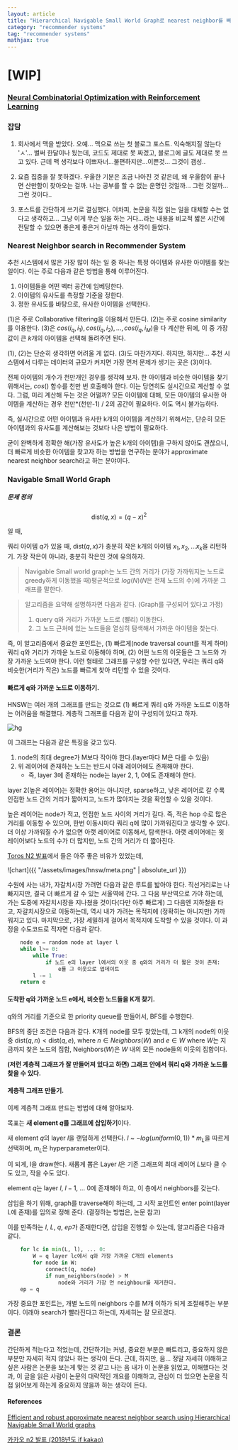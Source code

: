 ```yaml
---
layout: article
title: "Hierarchical Navigable Small World Graph로 nearest neighbor를 빠르게 찾아 보자."
category: "recommender systems"
tag: "recommender systems"
mathjax: true
---
```

# [WIP]
### [Neural Combinatorial Optimization with Reinforcement Learning](https://arxiv.org/abs/1611.09940)


### 잡담

1. 회사에서 맥을 받았다. 오예... 맥으로 쓰는 첫 블로그 포스트. 익숙해지질 않는다 'ㅅ'... 벌써 한달이나 됬는데, 코드도 제대로 못 짜겠고, 블로그에 글도 제대로 못 쓰고 있다. 근데 맥 생각보다 이쁘자너...불편하지만...이쁜것... 그것이 갬성..

2. 요즘 집중을 잘 못하겠다. 우울한 기분은 조금 나아진 것 같은데, 왜 우울함이 끝나면 산만함이 찾아오는 걸까. 나는 공부를 할 수 없는 운명인 것일까... 그런 것일까... 그런 것이다..

3. 포스트를 간단하게 쓰기로 결심했다. 어차피, 논문을 직접 읽는 일을 대체할 수는 없다고 생각하고... 그냥 이게 무슨 일을 하는 거다...라는 내용을 비교적 짧은 시간에 전달할 수 있으면 좋은게 좋은거 아닐까 하는 생각이 들었다.

### Nearest Neighbor search in Recommender System

추천 시스템에서 많은 가장 많이 하는 일 중 하나는 특정 아이템와 유사한 아이템를 찾는 일이다. 이는 주로 다음과 같은 방법을 통해 이루어진다.

1. 아이템들을 어떤 벡터 공간에 임베딩한다.
2. 아이템의 유사도를 측정할 기준을 정한다.
3. 정한 유사도를 바탕으로, 유사한 아이템을 선택한다.

(1)은 주로 Collaborative filtering을 이용해서 만든다.
(2)는 주로 cosine similarity를 이용한다.
(3)은 $cos(i_q, i_1), cos(i_q, i_2), ..., cos(i_q, i_M)$을 다 계산한 뒤에, 이 중 가장 값이 큰 $k$개의 아이템을 선택해 돌려주면 된다.

(1), (2)는 단순히 생각하면 어려울 게 없다. (3)도 마찬가지다. 하지만, 하지만... 추천 시스템에서 다루는 데이터의 규모가 커지면 가장 먼저 문제가 생기는 곳은 (3)이다.

전체 아이템의 개수가 천만개인 경우를 생각해 보자. 한 아이템과 비슷한 아이템을 찾기 위해서는, $cos()$ 함수를 천만 번 호출해야 한다. 이는 당연히도 실시간으로 계산할 수 없다. 그럼, 미리 계산해 두는 것은 어떨까? 모든 아이템에 대해, 모든 아이템의 유사한 아이템을 계산하는 경우 천만*(천만-1) / 2의 공간이 필요하다. 이도 역시 불가능하다.

즉, 실시간으로 어떤 아이템과 유사한 k개의 아이템을 계산하기 위해서는, 단순히 모든 아이템과의 유사도를 계산해보는 것보다 나은 방법이 필요하다.

굳이 완벽하게 정확한 해(가장 유사도가 높은 k개의 아이템)을 구하지 않아도 괜찮으니, 더 빠르게 비슷한 아이템을 찾고자 하는 방법을 연구하는 분야가 approximate nearest neighbor search라고 하는 분야이다.

### Navigable Small World Graph

##### 문제 정의
$$
    \text{dist}(q, x) = (q - x)^2
$$

일 때,

쿼리 아이템 $q$가 있을 때, $\text{dist}(q, x)$가 충분히 작은 k개의 아이템 $x_1, x_2, ...x_k$을 리턴하기.
가장 작은이 아니라, 충분히 작은인 것에 유의하자.

> Navigable Small world graph는 노드 간의 거리가 (가장 가까워지는 노드로 greedy하게 이동했을 때)평균적으로 $log(N)$($N$은 전체 노드의 수)에 가까운 그래프를 말한다.

> 알고리즘을 요약해 설명하자면 다음과 같다.
>  (Graph를 구성되어 있다고 가정)
> 1. query q와 거리가 가까운 노드로 (빨리) 이동한다.
> 2. 그 노드 근처에 있는 노드들을 열심히 탐색해서 가까운 아이템을 찾는다.

즉, 이 알고리즘에서 중요한 포인트는, (1) 빠르게(node traversal count를 적게 하며) 쿼리 q와 거리가 가까운 노드로 이동해야 하며, (2) 어떤 노드의 이웃들은 그 노드와 가장 가까운 노드여야 한다. 이런 형태로 그래프를 구성할 수만 있다면, 우리는 쿼리 q와 비슷한(거리가 작은) 노드를 빠르게 찾아 리턴할 수 있을 것이다.

#### 빠르게 q와 가까운 노드로 이동하기.

HNSW는 여러 개의 그래프를 만드는 것으로 (1) 빠르게 쿼리 q와 가까운 노드로 이동하는 어려움을 해결했다. 계층적 그래프를 다음과 같이 구성되어 있다고 하자.

![hg](https://d3i71xaburhd42.cloudfront.net/699a2e3b653c69aff5cf7a9923793b974f8ca164/3-Figure1-1.png)

이 그래프는 다음과 같은 특징을 갖고 있다.
1. node의 최대 degree가 M보다 작아야 한다.(layer마다 M은 다를 수 있음)
2. 위 레이어에 존재하는 노드는 반드시 아래 레이어에도 존재해야 한다.
    - 즉, layer 3에 존재하는 node는 layer 2, 1, 0에도 존재해야 한다.

layer 2(높은 레이어)는 정확한 용어는 아니지만, sparse하고, 낮은 레이어로 갈 수록 인접한 노드 간의 거리가 짧아지고, 노드가 많아지는 것을 확인할 수 있을 것이다.

높은 레이어는 node가 적고, 인접한 노드 사이의 거리가 길다. 즉, 적은 hop 수로 많은 거리를 이동할 수 있으며, 한번 이동시마다 쿼리 q에 많이 가까워진다고 생각할 수 있다. 더 이상 가까워질 수가 없으면 아랫 레이어로 이동해서, 탐색한다. 아랫 레이어에는 윗 레이어보다 노드의 수가 더 많지만, 노드 간의 거리가 더 짧아진다.

[Toros N2 발표](https://www.slideshare.net/ifkakao/toros-n2-lightweight-approximate-nearest-neighbor-library-119540069)에서 들은 아주 좋은 비유가 있었는데,

![chart]({{ "/assets/images/hnsw/meta.png" | absolute_url }})

수원에 사는 내가, 자갈치시장 가려면 다음과 같은 루트를 밟아야 한다. 직선거리로는 나빠지지만, 결국 더 빠르게 갈 수 있는 서울역에 간다. 그 다음 부산역으로 가야 하는데, 가는 도중에 자갈치시장을 지나쳤을 것이다(다만 아주 빠르게) 그 다음엔 지하철을 타고, 자갈치시장으로 이동하는데, 역시 내가 가려는 목적지에 (정확히는 아니지만) 가까워지고 있다. 마지막으로, 가장 세밀하게 걸어서 목적지에 도착할 수 있을 것이다. 이 과정을 수도코드로 적자면 다음과 같다.

```python
    node e = random node at layer l
    while l>= 0:
        while True:
            if 노드 e의 layer l에서의 이웃 중 q와의 거리가 더 짧은 것이 존재:
                e를 그 이웃으로 업데이트
        l -= 1
    return e
```

#### 도착한 q와 가까운 노드 e에서, 비슷한 노드들을 K개 찾기.

q와의 거리를 기준으로 한 priority queue를 만들어서, BFS를 수행한다.

BFS의 중단 조건은 다음과 같다.
K개의 node를 모두 찾았는데, 그 k개의 node의 이웃 중
$\text{dist}(q, n) < \text{dist}(q, e)$, where $n \in {Neighbors}(W)$ and $e \in W$
where $W$는 지금까지 찾은 노드의 집합, $\text{Neighbors}(W)$은 $W$ 내의 모든 node들의 이웃의 집합이다.


**(저런 계층적 그래프가 잘 만들어져 있다고 하면) 그래프 안에서 쿼리 q와 가까운 노드를 찾을 수 있다.**

#### 계층적 그래프 만들기.

이제 계층적 그래프 만드는 방법에 대해 알아보자.

목표는 **새 element $q$를 그래프에 삽입하기**이다.

새 element $q$의 layer $l$을 랜덤하게 선택한다. $l$ ~ $-log(uniform(0, 1)) * m_L$을 따르게 선택하며, $m_L$은 hyperparameter이다.

이 되게, l을 draw한다. 새롭게 뽑은 Layer $l$은 기존 그래프의 최대 레이어 $L$보다 클 수도 있고, 작을 수도 있다.


element $q$는 layer $l$, $l - 1$, ... $0$에 존재해야 하고, 이 층에서 neighbors를 갖는다.

삽입을 하기 위해, graph를 traverse해야 하는데, 그 시작 포인트인 enter point(layer L에 존재)를 임의로 정해 준다. (결정하는 방법은, 논문 참고)

이를 만족하는 $l$, $L$, $q$, $ep$가 존재한다면, 삽입을 진행할 수 있는데, 알고리즘은 다음과 같다.

```python
    for lc in min(L, l), ... 0:
        W = q layer lc에서 q와 가장 가까운 C개의 elements
        for node in W:
            connect(q, node)
            if num_neighbors(node) > M
                node와 거리가 가장 먼 neighbour를 제거한다.
    ep = q
```

가장 중요한 포인트는, 개별 노드의 neighbors 수를 M개 이하가 되게 조절해주는 부분이다. 이래야 search가 빨라진다고 하는데, 자세히는 잘 모르겠다.

### 결론
간단하게 적는다고 적었는데, 간단하기는 커녕, 중요한 부분은 빠트리고, 중요하지 않은 부분만 자세히 적지 않았나 하는 생각이 든다. 근데, 하지만, 음... 정말 자세히 이해하고 싶은 사람은 논문을 보는게 맞는 것 같고 나는 음 내가 이 논문을 읽었고, 이해했다는 것과, 이 글을 읽은 사람이 논문의 대략적인 개요를 이해하고, 관심이 더 있으면 논문을 직접 읽어보게 하는게 중요하지 않을까 하는 생각이 든다.


#### References

[Efficient and robust approximate nearest neighbor search using Hierarchical Navigable Small World graphs
](https://arxiv.org/abs/1603.09320)

[카카오 n2 발표 (2018년도 if kakao)](https://www.slideshare.net/ifkakao/toros-n2-lightweight-approximate-nearest-neighbor-library-119540069)
